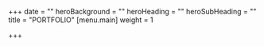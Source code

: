 +++
date = ""
heroBackground = ""
heroHeading = ""
heroSubHeading = ""
title = "PORTFOLIO"
[menu.main]
weight = 1

+++
